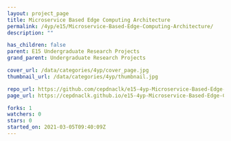 ```yaml
---
layout: project_page
title: Microservice Based Edge Computing Architecture
permalink: /4yp/e15/Microservice-Based-Edge-Computing-Architecture/
description: ""

has_children: false
parent: E15 Undergraduate Research Projects
grand_parent: Undergraduate Research Projects

cover_url: /data/categories/4yp/cover_page.jpg
thumbnail_url: /data/categories/4yp/thumbnail.jpg

repo_url: https://github.com/cepdnaclk/e15-4yp-Microservice-Based-Edge-Computing-Architecture
page_url: https://cepdnaclk.github.io/e15-4yp-Microservice-Based-Edge-Computing-Architecture

forks: 1
watchers: 0
stars: 0
started_on: 2021-03-05T09:40:09Z
---
```



